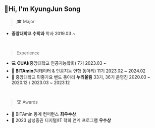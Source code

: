 ## 👋Hi, I'm KyungJun Song
> 🎓 Major
- **중앙대학교 수학과** 학사 2019.03 ~ 
<br>

> Experience
- 💻 **CUAI**(중앙대학교 인공지능학회) 7기 2023.03 ~
- 🍊 **BITAmin**(빅데이터 & 인공지능 연합 동아리) 11기 2023.02 ~ 2024.02
- 🎸 중앙대학교 민중가요 밴드 동아리 **누리울림** 33기, 36기 운영진 2020.03 ~ 2020.12 / 2023.03 ~ 2023.12
<br>

> 🏆 Awards
- 🥈 BITAmin 동계 컨퍼런스 **최우수상**
- 🥉 2023 삼성증권 디지털/IT 학회 연계 프로그램 **우수상**
